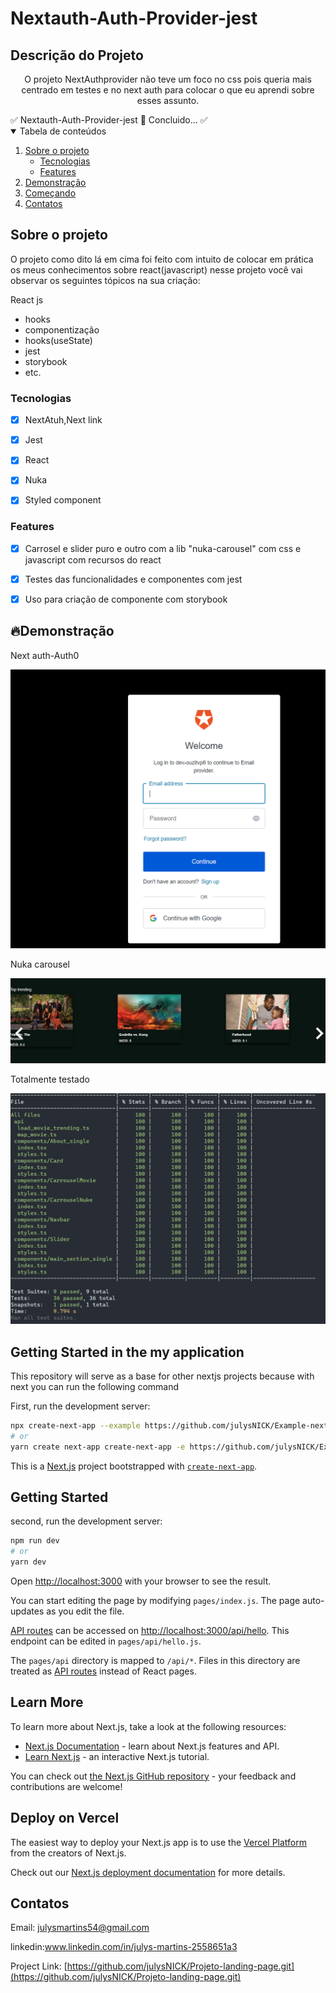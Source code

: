 # Nextauth-Auth-Provider-jest

## Descrição do Projeto

<p align="center">O projeto NextAuthprovider  não teve um foco no css pois queria mais centrado em testes e no next auth para colocar o que eu aprendi sobre esses assunto.</p
 <h4 align="center">
	✅  Nextauth-Auth-Provider-jest 🚀 Concluido...  ✅
 </h4>

 <!-- TABLE OF CONTENTS -->
<details open="open">
  <summary>Tabela de conteúdos</summary>
  <ol>
    <li>
      <a href="#Sobre-o-projeto">Sobre o projeto</a>
      <ul>
        <li><a href="#Tecnologias">Tecnologias</a></li>
      </ul>
       <ul>
        <li><a href="#Features">Features</a></li>
      </ul>
    </li>
     <li><a href="#Demonstração">Demonstração</a></li>
    <li>
      <a href="#Getting-Started-in-the-my-application">Começando</a>
    </li>
    <li><a href="#Contato">Contatos</a></li>
  </ol>
</details>

## Sobre o projeto

O projeto como dito lá em cima foi feito com intuito de colocar em prática os meus conhecimentos sobre react(javascript) nesse projeto você vai observar os seguintes tópicos na sua criação:

React js

- hooks
- componentização
- hooks(useState)
- jest
- storybook
- etc.

### Tecnologias

- [x] NextAtuh,Next link

- [x] Jest

- [x] React

- [x] Nuka

- [x] Styled component

### Features

- [x] Carrosel e slider puro e outro com a lib "nuka-carousel" com css e javascript com recursos do react

- [x] Testes das funcionalidades e componentes com jest

- [x] Uso para criação de componente com storybook

## 🔥Demonstração

Next auth-Auth0

![](screenshot/Login.PNG)

Nuka carousel

![](screenshot/CarouselMovie.PNG)

Totalmente testado

![](screenshot/Mytests.PNG)

## Getting Started in the my application

This repository will serve as a base for other nextjs projects because with next you can run the following command

First, run the development server:

```bash
npx create-next-app --example https://github.com/julysNICK/Example-next
# or
yarn create next-app create-next-app -e https://github.com/julysNICK/Example-next
```

This is a [Next.js](https://nextjs.org/) project bootstrapped with [`create-next-app`](https://github.com/vercel/next.js/tree/canary/packages/create-next-app).

## Getting Started

second, run the development server:

```bash
npm run dev
# or
yarn dev
```

Open [http://localhost:3000](http://localhost:3000) with your browser to see the result.

You can start editing the page by modifying `pages/index.js`. The page auto-updates as you edit the file.

[API routes](https://nextjs.org/docs/api-routes/introduction) can be accessed on [http://localhost:3000/api/hello](http://localhost:3000/api/hello). This endpoint can be edited in `pages/api/hello.js`.

The `pages/api` directory is mapped to `/api/*`. Files in this directory are treated as [API routes](https://nextjs.org/docs/api-routes/introduction) instead of React pages.

## Learn More

To learn more about Next.js, take a look at the following resources:

- [Next.js Documentation](https://nextjs.org/docs) - learn about Next.js features and API.
- [Learn Next.js](https://nextjs.org/learn) - an interactive Next.js tutorial.

You can check out [the Next.js GitHub repository](https://github.com/vercel/next.js/) - your feedback and contributions are welcome!

## Deploy on Vercel

The easiest way to deploy your Next.js app is to use the [Vercel Platform](https://vercel.com/new?utm_medium=default-template&filter=next.js&utm_source=create-next-app&utm_campaign=create-next-app-readme) from the creators of Next.js.

Check out our [Next.js deployment documentation](https://nextjs.org/docs/deployment) for more details.

## Contatos

Email: julysmartins54@gmail.com

linkedin:www.linkedin.com/in/julys-martins-2558651a3

Project Link: [https://github.com/julysNICK/Projeto-landing-page.git](https://github.com/julysNICK/Projeto-landing-page.git)
